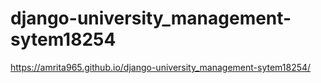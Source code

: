 # django-university_management-sytem18254
 https://amrita965.github.io/django-university_management-sytem18254/
